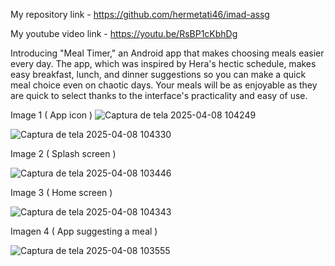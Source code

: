 My repository link - https://github.com/hermetati46/imad-assg

My youtube video link - https://youtu.be/RsBP1cKbhDg

Introducing "Meal Timer," an Android app that makes choosing meals easier every day. The app, which was inspired by Hera's hectic schedule, makes easy breakfast, lunch, and dinner suggestions so you can make a quick meal choice even on chaotic days. Your meals will be as enjoyable as they are quick to select thanks to the interface's practicality and easy of use.

Image 1 ( App icon )
![Captura de tela 2025-04-08 104249](https://github.com/user-attachments/assets/14e6495a-44fb-407c-a318-8a7a028c842a)

![Captura de tela 2025-04-08 104330](https://github.com/user-attachments/assets/a4285db7-6d4a-41c0-a67e-267ba9a01e2d)

Image 2 ( Splash screen )

![Captura de tela 2025-04-08 103446](https://github.com/user-attachments/assets/186225fa-d005-402e-b0d6-868aac9cedcd)

Image 3 ( Home screen )

![Captura de tela 2025-04-08 104343](https://github.com/user-attachments/assets/1db244b9-4dd0-4001-b394-4e9b1450facc)

Imagen 4 ( App suggesting a meal )

![Captura de tela 2025-04-08 103555](https://github.com/user-attachments/assets/2b61f04e-c562-4318-881b-382895170e2a)
